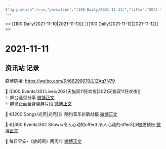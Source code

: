 ```yaml
---
{"dg-publish":true,"permalink":"/100 Daily/2021-11-11/","title":"2021-11-11","created":"2022-12-23T11:25:42.000+08:00","updated":"2023-02-26T00:50:26.000+08:00"}
---
```



<< [[100 Daily/2021-11-10\|2021-11-10]] | [[100 Daily/2021-11-12\|2021-11-12]] >>

# 2021-11-11

## 资讯站 记录

原博链接: https://weibo.com/6466290670/L12Aq7N79

💫 [[300 Events/301 Lives/2021天猫双11狂欢夜\|2021天猫双11狂欢夜]]  
✨ 舞台造型分享 [微博正文](https://m.weibo.cn/6466290670/4702365561917057)  
✨ 群访正面全身竖屏片段 [微博正文](https://m.weibo.cn/6466290670/4702467490582754)

💫 《[[200 Songs/光亮\|光亮]]》酷狗音乐新歌战报 [微博正文](https://m.weibo.cn/6466290670/4702448523940324)

💫 《[[300 Events/302 Shows/令人心动的offer3\|令人心动的offer3]]》加更预告 [微博正文](https://m.weibo.cn/6466290670/4702310318214184)

💫 每日早安-《放鹤图》两周年 [微博正文](https://m.weibo.cn/6466290670/4702258191141143)
